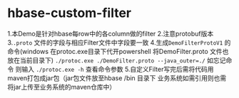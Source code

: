 # hbase-custom-filter
1.本Demo是针对hbase每row中的各column做的filter
2.注意protobuf版本
3.`.proto` 文件的字段与相应Filter文件中字段要一致
4.生成`DemoFilterProtoV1` 的命令(windows 在protoc.exe目录下代开powershell 将DemoFilter.proto 文件也放在当前目录下)  `./protoc.exe ./DemoFilter.proto --java_outer=./`
    如忘记命令 则输入 `./protoc.exe -h` 查看命令参数
5.自定义Filter写完后需将代码用maven打包成jar包（jar包文件放至hbase /bin 目录下  业务系统如需引用则也需将jar上传至业务系统的maven仓库中）
